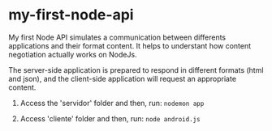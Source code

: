 # my-first-node-api

My first Node API simulates a communication between differents applications and their format content. It helps to understant how content negotiation actually works on NodeJs.

The server-side application is prepared to respond in different formats (html and json), and the client-side application will request an appropriate content.

1. Access the 'servidor' folder and then, run:
``` nodemon app ```

2. Access 'cliente' folder and then, run:
``` node android.js  ```